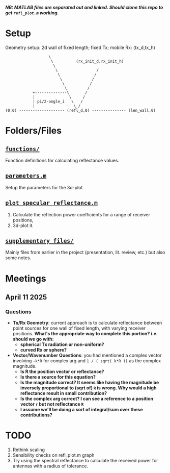 ***NB: MATLAB files are separated out and linked. Should clone this repo to get `refl_plot.m` working.***

# Setup
Geometry setup: 2d wall of fixed length; fixed Tx; mobile Rx:
                 (tx_d,tx_h)                                              
                                                                        
                       \                                                
                        \          (rx_init_d,rx_init_h)                  
                         \                                              
                          \                 /                           
                           \               /                            
                            \             /                             
                             \           /                              
                              \         /                               
                +--------------\       /                                
                |               \     /                                 
                | pi/2-angle_i   \   /                                  
                |                 \ /                                   
    (0,0) -------------------- (refl_d,0) --------------- (len_wall,0)
# Folders/Files
## [`functions/`](https://github.com/AndyWhelan/DCU-Project-2025/blob/main/functions/)
Function definitions for calculating reflectance values.

## [`parameters.m`](https://github.com/AndyWhelan/DCU-Project-2025/blob/main/parameters.m)
Setup the parameters for the 3d-plot

## [`plot_specular_reflectance.m`](https://github.com/AndyWhelan/DCU-Project-2025/blob/main/plot_specular_reflectance.m)
1. Calculate the reflection power coefficients for a range of receiver positions,
2. 3d-plot it.

## [`supplementary_files/`](https://github.com/AndyWhelan/DCU-Project-2025/blob/main/supplementary_files/)
Mainly files from earlier in the project (presentation, lit. review, etc.) but also some notes.

# Meetings

## April 11 2025

### Questions

* **Tx/Rx Geometry**: current approach is to calculate reflectance between point sources for one wall of fixed length, with varying receiver positions. **What's the appropriate way to complete this portion? i.e. should we go with:**
    * **spherical Tx radiation or non-uniform?**
    * **curved Rx or sphere?**
* **Vector/Wavenumber Questions**: you had mentioned a complex vector involving `-k*R` for complex arg and `1 / ( sqrt( k*R ))` as the complex magnitude.
    * **Is R the position vector or reflectance?**
    * **Is there a source for this equation?**
    * **Is the magnitude correct? It seems like having the magnitude be inversely proportional to (sqrt of) `R` is wrong. Why would a high reflectance result in small contribution?**
    * **Is the complex arg correct? I can see a reference to a position vector `r` but not reflectance `R`**
    * **I assume we'll be doing a sort of integral/sum over these contributions?**

# TODO
1. Rethink scaling
2. Sensibility checks on refl_plot.m graph
3. Try using the spectral reflectance to calculate the received power for antennas with a radius of tolerance.
